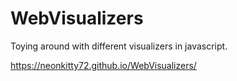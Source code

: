 # WebVisualizers

Toying around with different visualizers in javascript. 

https://neonkitty72.github.io/WebVisualizers/
